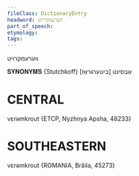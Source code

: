 ```yaml
---
fileClass: DictionaryEntry
headword: ווערעמקרויט
part_of_speech: 
etymology: 
tags: 
---
```

ווערעמקרויט

𝐒𝐘𝐍𝐎𝐍𝐘𝐌𝐒 {Stutchkoff}
[ביטערגראָז] אַבסינט

CENTRAL
========

vɛrəmkrout {ETCP, Nyzhnya Apsha, 48233}

SOUTHEASTERN
==============

vɛrəmkrout {ROMANIA, Brăila, 45273}
